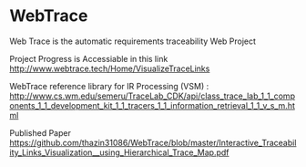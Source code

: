 # WebTrace
Web Trace is the automatic requirements traceability Web Project

Project Progress is Accessiable in this link
http://www.webtrace.tech/Home/VisualizeTraceLinks


WebTrace reference library for IR Processing (VSM) : http://www.cs.wm.edu/semeru/TraceLab_CDK/api/class_trace_lab_1_1_components_1_1_development_kit_1_1_tracers_1_1_information_retrieval_1_1_v_s_m.html


Published Paper
https://github.com/thazin31086/WebTrace/blob/master/Interactive_Traceability_Links_Visualization__using_Hierarchical_Trace_Map.pdf
